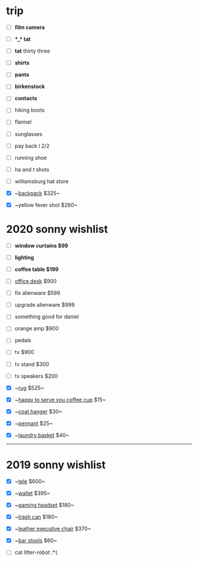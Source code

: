 # trip 

- [ ] **film camera**
- [ ] **\*_\* tat**
- [ ] **tat** thirty three
- [ ] **shirts**
- [ ] **pants**
- [ ] **birkenstock**
- [ ] **contacts**
- [ ] hiking boots
- [ ] flannel
- [ ] sunglasses
- [ ] pay back l 2/2
- [ ] running shoe
- [ ] ha and t shots
- [ ] williamsburg hat store

- [x] ~[backpack](https://www.bradleymountain.com/collections/bags/products/the-biographer-charcoal) $325~
- [x] ~yellow fever shot $260~

# 2020 sonny wishlist

- [ ] **window curtains $99**
- [ ] **lighting**
- [ ] **coffee table $199**
- [ ] [office desk](https://www.poppin.com/Series-A-Executive-Desk%2C-Natural-Oak%2C-72%22%2C-Charcoal-Legs-104000+%3A+105515.html) $900

- [ ] fix alienware $599
- [ ] upgrade alienware $999
- [ ] something good for daniel
- [ ] orange amp $900
- [ ] pedals
- [ ] tv $900
- [ ] tv stand $300
- [ ] tv speakers $200
- [x] ~[rug](https://aelfie.com/products/kiki-shag-5x8?variant=15817523036263) $525~
- [x] ~[happy to serve you coffee cup](https://www.upstatestock.com/products/happy-to-serve-you-10oz) $15~
- [x] ~[coat hanger](https://www.etsy.com/listing/697906830/craftarea-wooden-natural-edge-vintage) $30~
- [x] ~[pennant](https://www.upstatestock.com/collections/decor/products/oxford-pennant-not-all-who-wanter-are-lost) $25~
- [x] ~[laundry basket](https://www.amazon.com/gp/product/B07GZRP348) $40~
---

# 2019 sonny wishlist

- [x] ~[tele](https://www.guitarcenter.com/Fender/Special-Edition-HH-Maple-Fingerboard-Standard-Telecaster-Sea-Foam-Pearl-1500000011253.gc?pfm=item_page.rrt1|PopularProductsInCategory#productDetail) $600~
- [x] ~[wallet](https://www.prada.com/us/en/men/accessories/wallets/products.saffiano_leather_wallet.2MO233_053_F0002.html) $395~
- [x] ~[gaming headset](https://steelseries.com/gaming-headsets/arctis-pro) $180~
- [x] ~[trash can](https://www.bedbathandbeyond.com/store/product/simplehuman-reg-55-liter-rectangular-step-trash-can-with-liner-pocket/3267260?categoryId=14368) $180~
- [x] ~[leather executive chair](https://www.staples.com/La-Z-Boy-Winston-Leather-Executive-Office-Chair-Fixed-Arms-Brown-44763/product_1200191?cid=PS:GooglePLAs:1200191&ci_src=17588969&ci_sku=1200191&KPID=1200191&gclid=Cj0KCQjwitPnBRCQARIsAA5n84mUs2W06Lc929BdX1gOYsLOOUdbAPg2RAHakKeF12AKmiBVfypQHMEaApw4EALw_wcB) $370~
- [x] ~[bar stools](https://www.amazon.com/dp/B001FB5K94/ref=cm_sw_em_r_mt_dp_U_0lNlDbSD5849J) $60~
- [ ] cat litter-robot :*(

